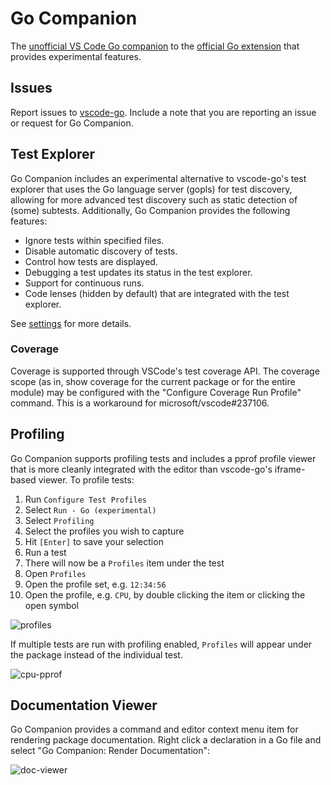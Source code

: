 # Go Companion

The [unofficial VS Code Go companion][vscode-go-companion] to the [official Go extension][vscode-go-ms] that
provides experimental features.

[vscode-go-ms]: https://marketplace.visualstudio.com/items?itemName=golang.go
[vscode-go-companion]: https://marketplace.visualstudio.com/items?itemName=ethan-reesor.exp-vscode-go

## Issues

Report issues to [vscode-go][vscode-go-git]. Include a note that you are
reporting an issue or request for Go Companion.

[vscode-go-git]: https://github.com/golang/vscode-go/issues/new/choose

## Test Explorer

Go Companion includes an experimental alternative to vscode-go's test explorer
that uses the Go language server (gopls) for test discovery, allowing for more
advanced test discovery such as static detection of (some) subtests.
Additionally, Go Companion provides the following features:

-   Ignore tests within specified files.
-   Disable automatic discovery of tests.
-   Control how tests are displayed.
-   Debugging a test updates its status in the test explorer.
-   Support for continuous runs.
-   Code lenses (hidden by default) that are integrated with the test explorer.

See [settings](./docs/settings.md) for more details.

### Coverage

Coverage is supported through VSCode's test coverage API. The coverage scope (as
in, show coverage for the current package or for the entire module) may be
configured with the "Configure Coverage Run Profile" command. This is a
workaround for microsoft/vscode#237106.

## Profiling

Go Companion supports profiling tests and includes a pprof profile viewer that
is more cleanly integrated with the editor than vscode-go's iframe-based viewer.
To profile tests:

1. Run `Configure Test Profiles`
2. Select `Run - Go (experimental)`
3. Select `Profiling`
4. Select the profiles you wish to capture
5. Hit `[Enter]` to save your selection
6. Run a test
7. There will now be a `Profiles` item under the test
8. Open `Profiles`
9. Open the profile set, e.g. `12:34:56`
10. Open the profile, e.g. `CPU`, by double clicking the item or clicking the open symbol

![profiles](./docs/assets/profile-items.png)

If multiple tests are run with profiling enabled, `Profiles` will appear under
the package instead of the individual test.

![cpu-pprof](./docs/assets/cpu-pprof.png)

## Documentation Viewer

Go Companion provides a command and editor context menu item for rendering
package documentation. Right click a declaration in a Go file and select "Go
Companion: Render Documentation":

![doc-viewer](./docs/assets/doc-viewer.png)